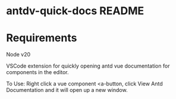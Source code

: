 # antdv-quick-docs README

# Requirements

Node v20

VSCode extension for quickly opening antd vue documentation for components in the editor.

To Use:
Right click a vue component <a-button, click View Antd Documentation and it will open up a new window.